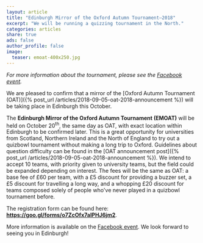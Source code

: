 ```yaml
---
layout: article
title: "Edinburgh Mirror of the Oxford Autumn Tournament–2018"
excerpt: "We will be running a quizzing tournament in the North."
categories: articles
share: true
ads: false
author_profile: false
image:
  teaser: emoat-400x250.jpg
---
```


*For more information about the tournament, please see the [Facebook event](https://www.facebook.com/events/827394727384647/).*

We are pleased to confirm that a mirror of the [Oxford Autumn Tournament (OAT)]({% post_url /articles/2018-09-05-oat-2018-announcement %}) will be taking place in Edinburgh this October.

The **Edinburgh Mirror of the Oxford Autumn Tournament (EMOAT)** will be held on October 20<sup>th</sup>, the same day as OAT, with exact location within Edinburgh to be confirmed later. This is a great opportunity for universities from Scotland, Northern Ireland and the North of England to try out a quizbowl tournament without making a long trip to Oxford. Guidelines about question difficulty can be found in the [OAT announcement post]({% post_url /articles/2018-09-05-oat-2018-announcement %}). We intend to accept 10 teams, with priority given to university teams, but the field could be expanded depending on interest. The fees will be the same as OAT: a base fee of £60 per team, with a £5 discount for providing a buzzer set, a £5 discount for travelling a long way, and a whopping £20 discount for teams composed solely of people who've never played in a quizbowl tournament before.

The registration form can be found here: **<https://goo.gl/forms/o7ZcOfx7aIPHJ6jm2>**.

More information is available on the [Facebook event](https://www.facebook.com/events/827394727384647/). We look forward to seeing you in Edinburgh!
